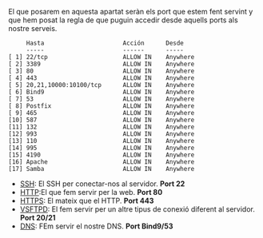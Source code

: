 El que posarem en aquesta apartat seràn els port que estem fent servint y que hem posat la regla de que puguin accedir desde aquells ports als nostre serveis.

```
     Hasta                      Acción      Desde
     -----                      ------      -----
[ 1] 22/tcp                     ALLOW IN    Anywhere
[ 2] 3389                       ALLOW IN    Anywhere
[ 3] 80                         ALLOW IN    Anywhere
[ 4] 443                        ALLOW IN    Anywhere
[ 5] 20,21,10000:10100/tcp      ALLOW IN    Anywhere
[ 6] Bind9                      ALLOW IN    Anywhere
[ 7] 53                         ALLOW IN    Anywhere
[ 8] Postfix                    ALLOW IN    Anywhere
[ 9] 465                        ALLOW IN    Anywhere
[10] 587                        ALLOW IN    Anywhere
[11] 132                        ALLOW IN    Anywhere
[12] 993                        ALLOW IN    Anywhere
[13] 110                        ALLOW IN    Anywhere
[14] 995                        ALLOW IN    Anywhere
[15] 4190                       ALLOW IN    Anywhere
[16] Apache                     ALLOW IN    Anywhere
[17] Samba                      ALLOW IN    Anywhere
```
- [SSH](https://github.com/Proyecto-Sintesi/configs/tree/main/home/alex/.ssh): El SSH per conectar-nos al servidor. **Port 22**
- [HTTP](https://github.com/Proyecto-Sintesi/Web):El que fem servir per la web. **Port 80**
- [HTTPS](https://github.com/Proyecto-Sintesi/Web): El mateix que el HTTP. **Port 443**
- [VSFTPD](https://github.com/Proyecto-Sintesi/configs/tree/main/etc/vsftpd): El fem servir per un altre tipus de conexió diferent al servidor. **Port 20/21**
- [DNS](https://github.com/Proyecto-Sintesi/configs/tree/main/etc/bind): FEm servir el nostre DNS. **Port Bind9/53**
